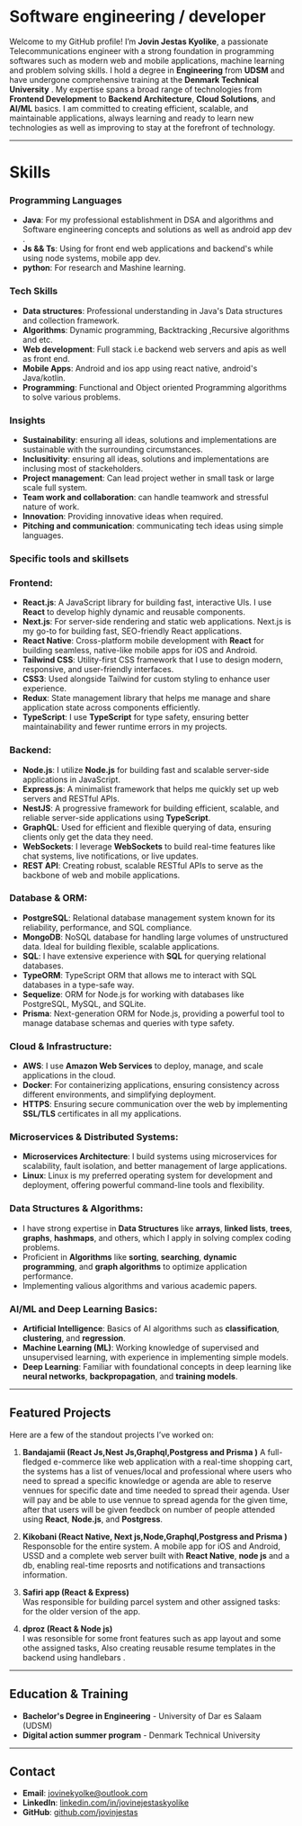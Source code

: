 # Software engineering / developer

Welcome to my GitHub profile! I’m **Jovin Jestas Kyolike**, a passionate Telecommunications engineer with a strong foundation in programming softwares such as modern web and mobile applications, machine learning and problem solving skills. I hold a degree in **Engineering** from **UDSM** and have undergone comprehensive training at the **Denmark Technical University** . My expertise spans a broad range of technologies from **Frontend Development** to **Backend Architecture**, **Cloud Solutions**, and **AI/ML** basics. I am committed to creating efficient, scalable, and maintainable applications, always learning and ready to learn new technologies as well as improving to stay at the forefront of technology.

---


# **Skills**

### **Programming Languages**
- **Java**: For my professional establishment in DSA and algorithms and Software engineering concepts and solutions as well as android app dev .
- **Js && Ts**: Using for front end web applications and backend's while using node systems, mobile app dev.
- **python**: For research and Mashine learning.

### **Tech Skills**
- **Data structures**: Professional understanding in Java's  Data structures and collection framework.
- **Algorithms**: Dynamic programming, Backtracking ,Recursive algorithms and etc.
- **Web development**: Full stack i.e backend web servers and apis as well as front end.
- **Mobile Apps**: Android and ios app using react native, android's Java/kotlin.
- **Programming**: Functional and Object oriented Programming algorithms to solve various problems.

### **Insights**
- **Sustainability**: ensuring all ideas, solutions and implementations are sustainable with the surrounding circumstances.
- **Inclusitivity**: ensuring all ideas, solutions and implementations are inclusing most of stackeholders.
- **Project management**: Can lead project wether in small task or large scale full system.
- **Team work and collaboration**: can handle teamwork and stressful nature of work.
- **Innovation**: Providing innovative ideas when required.
- **Pitching and communication**: communicating tech ideas using simple languages.


### **Specific tools and skillsets**

### **Frontend:**
- **React.js**: A JavaScript library for building fast, interactive UIs. I use **React** to develop highly dynamic and reusable components.
- **Next.js**: For server-side rendering and static web applications. Next.js is my go-to for building fast, SEO-friendly React applications.
- **React Native**: Cross-platform mobile development with **React** for building seamless, native-like mobile apps for iOS and Android.
- **Tailwind CSS**: Utility-first CSS framework that I use to design modern, responsive, and user-friendly interfaces.
- **CSS3**: Used alongside Tailwind for custom styling to enhance user experience.
- **Redux**: State management library that helps me manage and share application state across components efficiently.
- **TypeScript**: I use **TypeScript** for type safety, ensuring better maintainability and fewer runtime errors in my projects.

### **Backend:**
- **Node.js**: I utilize **Node.js** for building fast and scalable server-side applications in JavaScript.
- **Express.js**: A minimalist framework that helps me quickly set up web servers and RESTful APIs.
- **NestJS**: A progressive framework for building efficient, scalable, and reliable server-side applications using **TypeScript**.
- **GraphQL**: Used for efficient and flexible querying of data, ensuring clients only get the data they need.
- **WebSockets**: I leverage **WebSockets** to build real-time features like chat systems, live notifications, or live updates.
- **REST API**: Creating robust, scalable RESTful APIs to serve as the backbone of web and mobile applications.

### **Database & ORM:**
- **PostgreSQL**: Relational database management system known for its reliability, performance, and SQL compliance.
- **MongoDB**: NoSQL database for handling large volumes of unstructured data. Ideal for building flexible, scalable applications.
- **SQL**: I have extensive experience with **SQL** for querying relational databases.
- **TypeORM**: TypeScript ORM that allows me to interact with SQL databases in a type-safe way.
- **Sequelize**: ORM for Node.js for working with databases like PostgreSQL, MySQL, and SQLite.
- **Prisma**: Next-generation ORM for Node.js, providing a powerful tool to manage database schemas and queries with type safety.

### **Cloud & Infrastructure:**
- **AWS**: I use **Amazon Web Services** to deploy, manage, and scale applications in the cloud.
- **Docker**: For containerizing applications, ensuring consistency across different environments, and simplifying deployment.
- **HTTPS**: Ensuring secure communication over the web by implementing **SSL/TLS** certificates in all my applications.

### **Microservices & Distributed Systems:**
- **Microservices Architecture**: I build systems using microservices for scalability, fault isolation, and better management of large applications.
- **Linux**: Linux is my preferred operating system for development and deployment, offering powerful command-line tools and flexibility.

### **Data Structures & Algorithms:**
- I have strong expertise in **Data Structures** like **arrays**, **linked lists**, **trees**, **graphs**, **hashmaps**, and others, which I apply in solving complex coding problems.
- Proficient in **Algorithms** like **sorting**, **searching**, **dynamic programming**, and **graph algorithms** to optimize application performance.
- Implementing valious algorithms and various academic papers.

### **AI/ML and Deep Learning Basics:**
- **Artificial Intelligence**: Basics of AI algorithms such as **classification**, **clustering**, and **regression**.
- **Machine Learning (ML)**: Working knowledge of supervised and unsupervised learning, with experience in implementing simple models.
- **Deep Learning**: Familiar with foundational concepts in deep learning like **neural networks**, **backpropagation**, and **training models**.

---

## **Featured Projects**

Here are a few of the standout projects I’ve worked on:

1. **Bandajamii (React Js,Nest Js,Graphql,Postgress and Prisma )**
   A full-fledged e-commerce like web application with a real-time shopping cart, the systems has a list of venues/local and professional where users who need to spread a specific knowledge or agenda are able to reserve vennues for specific date and time needed to spread their agenda. User will pay and be able to use vennue to spread agenda for the given time, after that users  will be given feedbck on number of people attended  using **React**, **Node.js**, and **Postgress**.
 
2. **Kikobani (React Native, Next js,Node,Graphql,Postgress and Prisma )**  
   Responsoble for the entire system. A mobile app for iOS and Android, USSD and a complete web server built with **React Native**, **node js** and a db, enabling real-time reposrts and notifications and transactions information.
   
3. **Safiri app (React & Express)**  
   Was responsible for building parcel system and other assigned tasks: for the older version of the app.
   
4. **dproz (React & Node js)**  
   I was resonsible for some front features such as app layout and some othe assigned tasks, Also creating reusable resume templates in the backend using handlebars .    
    


---

## **Education & Training**

- **Bachelor's Degree in Engineering** - University of Dar es Salaam (UDSM)
- **Digital action summer program** - Denmark Technical University

---

## **Contact**

- **Email**: jovinekyolke@outlook.com
- **LinkedIn**: [linkedin.com/in/jovinejestaskyolike](https://www.linkedin.com/in/jovinejestaskyolike2024)
- **GitHub**: [github.com/jovinjestas](https://github.com/jestasjovin)
